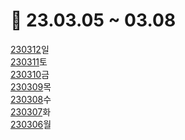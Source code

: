 # 📅 23.03.05 ~ 03.08

[230312](/KDT/week11/3.12/README.md)일\
[230311](/KDT/week11/3.11/README.md)토\
[230310](/KDT/week11/3.10/README.md)금\
[230309](/KDT/week11/3.09/README.md)목\
[230308](/KDT/week11/3.08/README.md)수\
[230307](/KDT/week11/3.07/README.md)화\
[230306](/KDT/week11/3.06)월
